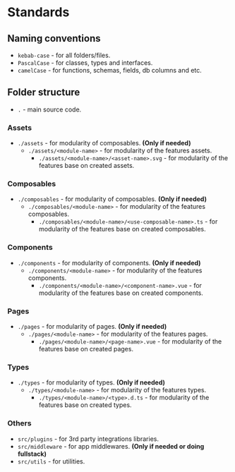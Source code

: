 # Standards

## Naming conventions

- `kebab-case` - for all folders/files.
- `PascalCase` - for classes, types and interfaces.
- `camelCase` - for functions, schemas, fields, db columns and etc.

## Folder structure

- `.` - main source code.

### Assets

- `./assets` - for modularity of composables. **(Only if needed)**
  - `./assets/<module-name>` - for modularity of the features assets.
    - `./assets/<module-name>/<asset-name>.svg` - for modularity of the features base on created assets.

### Composables

- `./composables` - for modularity of composables. **(Only if needed)**
  - `./composables/<module-name>` - for modularity of the features composables.
    - `./composables/<module-name>/<use-composable-name>.ts` - for modularity of the features base on created composables.

### Components

- `./components` - for modularity of components. **(Only if needed)**
  - `./components/<module-name>` - for modularity of the features components.
    - `./components/<module-name>/<component-name>.vue` - for modularity of the features base on created components.

### Pages

- `./pages` - for modularity of pages. **(Only if needed)**
  - `./pages/<module-name>` - for modularity of the features pages.
    - `./pages/<module-name>/<page-name>.vue` - for modularity of the features base on created pages.

### Types

- `./types` - for modularity of types. **(Only if needed)**
  - `./types/<module-name>` - for modularity of the features types.
    - `./types/<module-name>/<type>.d.ts` - for modularity of the features base on created types.

### Others

- `src/plugins` - for 3rd party integrations libraries.
- `src/middleware` - for app middlewares. **(Only if needed or doing fullstack)**
- `src/utils` - for utilities.
